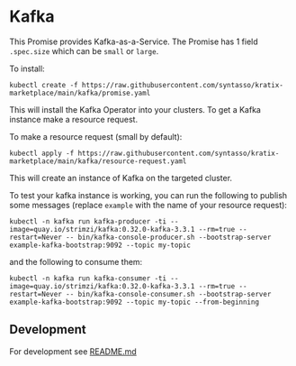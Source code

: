 # Kafka

This Promise provides Kafka-as-a-Service. The Promise has 1 field `.spec.size`
which can be `small` or `large`.

To install:
```
kubectl create -f https://raw.githubusercontent.com/syntasso/kratix-marketplace/main/kafka/promise.yaml
```

This will install the Kafka Operator into your clusters. To get a Kafka instance make a
resource request.

To make a resource request (small by default):
```
kubectl apply -f https://raw.githubusercontent.com/syntasso/kratix-marketplace/main/kafka/resource-request.yaml
```

This will create an instance of Kafka on the targeted cluster.

To test your kafka instance is working, you can run the following to publish some messages (replace `example` with the name of your resource request):
```
kubectl -n kafka run kafka-producer -ti --image=quay.io/strimzi/kafka:0.32.0-kafka-3.3.1 --rm=true --restart=Never -- bin/kafka-console-producer.sh --bootstrap-server example-kafka-bootstrap:9092 --topic my-topic
```

and the following to consume them:
```
kubectl -n kafka run kafka-consumer -ti --image=quay.io/strimzi/kafka:0.32.0-kafka-3.3.1 --rm=true --restart=Never -- bin/kafka-console-consumer.sh --bootstrap-server example-kafka-bootstrap:9092 --topic my-topic --from-beginning
```

## Development

For development see [README.md](./internal/README.md)

